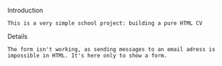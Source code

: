 Introduction

    This is a very simple school project: building a pure HTML CV

Details

    The form isn't working, as sending messages to an email adress is impossible in HTML. It's here only to show a form.
